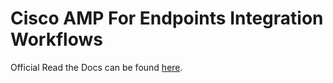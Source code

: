 # Cisco AMP For Endpoints Integration Workflows

Official Read the Docs can be found [here](https://readthedocs.com/projects/ciscosecurity-amp-00-integration-workflows/builds/).
